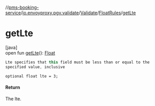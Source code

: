 //[pms-booking-service](../../../../index.md)/[io.envoyproxy.pgv.validate](../../index.md)/[Validate](../index.md)/[FloatRules](index.md)/[getLte](get-lte.md)

# getLte

[java]\
open fun [getLte](get-lte.md)(): [Float](https://kotlinlang.org/api/core/kotlin-stdlib/kotlin/-float/index.html)

```kotlin
Lte specifies that this field must be less than or equal to the
specified value, inclusive

```
`optional float lte = 3;`

#### Return

The lte.